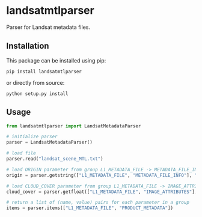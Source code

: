 # landsatmtlparser

Parser for Landsat metadata files.

## Installation

This package can be installed using pip:

    pip install landsatmtlparser

or directly from source:

    python setup.py install


## Usage

```python
from landsatmtlparser import LandsatMetadataParser

# initialize parser
parser = LandsatMetadataParser()

# load file
parser.read("landsat_scene_MTL.txt")

# load ORIGIN parameter from group L1_METADATA_FILE -> METADATA_FILE_INFO
origin = parser.getstring(["L1_METADATA_FILE", "METADATA_FILE_INFO"], "ORIGIN")

# load CLOUD_COVER parameter from group L1_METADATA_FILE -> IMAGE_ATTRIBUTES
cloud_cover = parser.getfloat(["L1_METADATA_FILE", "IMAGE_ATTRIBUTES"], "CLOUD_COVER")

# return a list of (name, value) pairs for each parameter in a group
items = parser.items(["L1_METADATA_FILE", "PRODUCT_METADATA"])

```